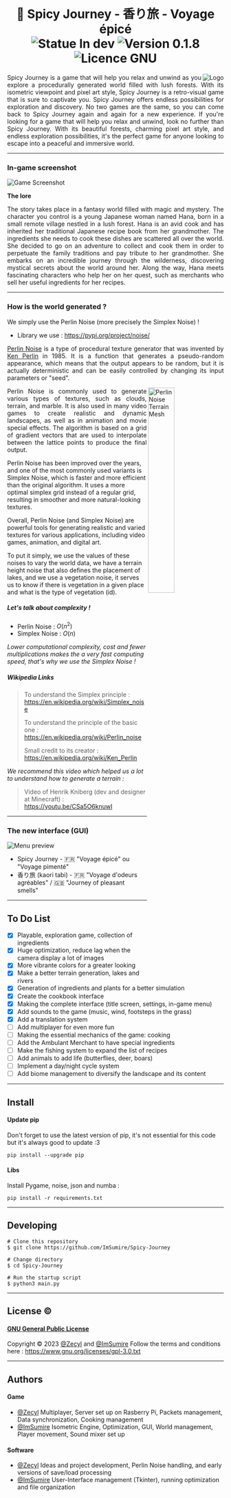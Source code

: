 <h1 align="center">🧭 Spicy Journey - 香り旅 - Voyage épicé
  <br>
  <img alt="Statue In dev" src="https://img.shields.io/badge/STATUE-IN%20DEV-78b444?style=for-the-badge">
  <img alt="Version 0.1.8" src="https://img.shields.io/badge/VERSION-0.1.8-53d0a2?style=for-the-badge">
  <img alt="Licence GNU" src="https://img.shields.io/badge/LICENCE-GNU-fb7f53?style=for-the-badge">
</h1>

<img alt="Logo" src="https://raw.githubusercontent.com/ImSumire/Spicy-Journey/main/res/sprites/logo.png" align=right>

<p align="justify">Spicy Journey is a game that will help you relax and unwind as you explore a procedurally generated world filled with lush forests. With its isometric viewpoint and pixel art style, Spicy Journey is a retro-visual game that is sure to captivate you. Spicy Journey offers endless possibilities for exploration and discovery. No two games are the same, so you can come back to Spicy Journey again and again for a new experience. If you're looking for a game that will help you relax and unwind, look no further than Spicy Journey. With its beautiful forests, charming pixel art style, and endless exploration possibilities, it's the perfect game for anyone looking to escape into a peaceful and immersive world.</p>

<hr>

### In-game screenshot
![Game Screenshot](https://raw.githubusercontent.com/ImSumire/Spicy-Journey/main/screenshots/2023-04-11_22.36.12.768953.png)

**The lore**
<p align="justify">The story takes place in a fantasy world filled with magic and mystery. The character you control is a young Japanese woman named Hana, born in a small remote village nestled in a lush forest. Hana is an avid cook and has inherited her traditional Japanese recipe book from her grandmother. The ingredients she needs to cook these dishes are scattered all over the world. She decided to go on an adventure to collect and cook them in order to perpetuate the family traditions and pay tribute to her grandmother. She embarks on an incredible journey through the wilderness, discovering mystical secrets about the world around her. Along the way, Hana meets fascinating characters who help her on her quest, such as merchants who sell her useful ingredients for her recipes.</p>

<hr>

### How is the world generated ?

We simply use the Perlin Noise (more precisely the Simplex Noise) !
- Library we use : https://pypi.org/project/noise/

<p align="justify"><a href="https://en.wikipedia.org/wiki/Perlin_noise" target="_blank">Perlin Noise</a> is a type of procedural texture generator that was invented by <a href="https://en.wikipedia.org/wiki/Ken_Perlin" target="_blank">Ken Perlin</a> in 1985. It is a function that generates a pseudo-random appearance, which means that the output appears to be random, but it is actually deterministic and can be easily controlled by changing its input parameters or "seed".</p>

<img alt="Perlin Noise Terrain Mesh" src="https://www.scratchapixel.com/images/noise-part-2/perlin-noise-terrain-mesh1.png?" style="width:35%" align="right">


<p align="justify">Perlin Noise is commonly used to generate various types of textures, such as clouds, terrain, and marble. It is also used in many video games to create realistic and dynamic landscapes, as well as in animation and movie special effects. The algorithm is based on a grid of gradient vectors that are used to interpolate between the lattice points to produce the final output.

Perlin Noise has been improved over the years, and one of the most commonly used variants is Simplex Noise, which is faster and more efficient than the original algorithm. It uses a more optimal simplex grid instead of a regular grid, resulting in smoother and more natural-looking textures.

Overall, Perlin Noise (and Simplex Noise) are powerful tools for generating realistic and varied textures for various applications, including video games, animation, and digital art.

To put it simply, we use the values of these noises to vary the world data, we have a terrain height noise that also defines the placement of lakes, and we use a vegetation noise, it serves us to know if there is vegetation in a given place and what is the type of vegetation (id).</p>

##### Let's talk about complexity !

- Perlin Noise : $O(n^2)$
- Simplex Noise : $O(n)$

*Lower computational complexity, cost and fewer multiplications makes the a very fast computing speed, that's why we use the Simplex Noise !*

##### Wikipedia Links

> To understand the Simplex principle : https://en.wikipedia.org/wiki/Simplex_noise
> 
> To understand the principle of the basic one : https://en.wikipedia.org/wiki/Perlin_noise
> 
> Small credit to its creator : https://en.wikipedia.org/wiki/Ken_Perlin

*We recommend this video which helped us a lot to understand how to generate a terrain :*

> Video of Henrik Kniberg (dev and designer at Minecraft) : https://youtu.be/CSa5O6knuwI

<hr>

### The new interface (GUI)
![Menu preview](https://raw.githubusercontent.com/ImSumire/Spicy-Journey/main/screenshots/2023-04-11_22.43.27.195722.png)

- Spicy Journey - 🇫🇷 "Voyage épicé" ou "Voyage pimenté"
- 香り旅 (kaori tabi) - 🇫🇷 "Voyage d'odeurs agréables" / 🇬🇧 "Journey of pleasant smells"

<hr>

## To Do List

- [x] Playable, exploration game, collection of ingredients
- [x] Huge optimization, reduce lag when the camera display a lot of images
- [x] More vibrante colors for a greater looking
- [x] Make a better terrain generation, lakes and rivers
- [x] Generation of ingredients and plants for a better simulation
- [x] Create the cookbook interface
- [x] Making the complete interface (title screen, settings, in-game menu)
- [x] Add sounds to the game (music, wind, footsteps in the grass)
- [x] Add a translation system
- [ ] Add multiplayer for even more fun 
- [ ] Making the essential mechanics of the game: cooking
- [ ] Add the Ambulant Merchant to have special ingredients
- [ ] Make the fishing system to expand the list of recipes
- [ ] Add animals to add life (butterflies, deer, boars)
- [ ] Implement a day/night cycle system
- [ ] Add biome management to diversify the landscape and its content

<hr>

## Install

#### Update pip
Don't forget to use the latest version of pip, it's not essential for this code but it's always good to update :3
```batch
pip install --upgrade pip
```

#### Libs
Install Pygame, noise, json and numba :
```batch
pip install -r requirements.txt
```

<hr>

## Developing

```
# Clone this repository
$ git clone https://github.com/ImSumire/Spicy-Journey

# Change directory
$ cd Spicy-Journey

# Run the startup script
$ python3 main.py
```

<hr>

## License ©

#### [GNU General Public License](https://choosealicense.com/licenses/mit/)

Copyright © 2023 [@Zecyl](https://www.github.com/Zecyl) and [@ImSumire](https://github.com/ImSumire)
Follow the terms and conditions here : https://www.gnu.org/licenses/gpl-3.0.txt

<hr>

## Authors
#### Game
- [@Zecyl](https://www.github.com/Zecyl) Multiplayer, Server set up on Rasberry Pi, Packets management, Data synchronization, Cooking management
- [@ImSumire](https://github.com/ImSumire) Isometric Engine, Optimization, GUI, World management, Player movement, Sound mixer set up

#### Software
- [@Zecyl](https://www.github.com/Zecyl) Ideas and project development, Perlin Noise handling, and early versions of save/load processing
- [@ImSumire](https://github.com/ImSumire) User-Interface management (Tkinter), running optimization and file organization
